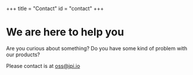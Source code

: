 +++
title = "Contact"
id = "contact"
+++

# We are here to help you

Are you curious about something? Do you have some kind of problem with our products?

Please contact is at oss@jpi.io

